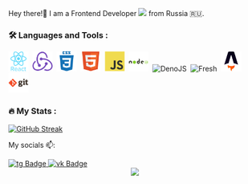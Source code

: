 Hey there!👋
I am a Frontend Developer <img src="https://media.giphy.com/media/WUlplcMpOCEmTGBtBW/giphy.gif" width="30"> from Russia 🇷🇺.


### :hammer_and_wrench: Languages and Tools :
<div>
  <img src="https://github.com/devicons/devicon/blob/master/icons/react/react-original-wordmark.svg" title="React" alt="React" width="40" height="40"/>&nbsp;
  <img src="https://github.com/devicons/devicon/blob/master/icons/redux/redux-original.svg" title="Redux" alt="Redux " width="40" height="40"/>&nbsp;
  <img src="https://github.com/devicons/devicon/blob/master/icons/css3/css3-plain-wordmark.svg"  title="CSS3" alt="CSS" width="40" height="40"/>&nbsp;
  <img src="https://github.com/devicons/devicon/blob/master/icons/html5/html5-original.svg" title="HTML5" alt="HTML" width="40" height="40"/>&nbsp;
  <img src="https://github.com/devicons/devicon/blob/master/icons/javascript/javascript-original.svg" title="JavaScript" alt="JavaScript" width="40" height="40"/>&nbsp;
  <img src="https://github.com/devicons/devicon/blob/master/icons/nodejs/nodejs-original-wordmark.svg" title="NodeJS" alt="NodeJS" width="40" height="40"/>&nbsp;
  <img src="icons/denojs/denojs-original-wordmark.svg" title="DenoJS" alt="DenoJS" width="40" height="40"/>&nbsp;
  <img src="https://camo.githubusercontent.com/4e0efa262c9df8dc1a327535f87a53a57a68b6073677dc17806acf10e26c4956/68747470733a2f2f66726573682e64656e6f2e6465762f6c6f676f2e737667" title="Fresh" alt="Fresh" width="40" height="40"/>&nbsp;
  <img src="https://raw.githubusercontent.com/github/explore/5cc0a03a302ec862c4aeac2a22a513ae31c35432/topics/astro/astro.png" title="Astro" alt="Astro" width="40" height="40"/>&nbsp;
  <img src="https://github.com/devicons/devicon/blob/master/icons/git/git-original-wordmark.svg" title="Git" **alt="Git" width="40" height="40"/>
</div>

### :fire: My Stats :
[![GitHub Streak](http://github-readme-streak-stats.herokuapp.com?user=f41k0m3r&theme=dark&background=000000)](https://git.io/streak-stats)

My socials 📫:
<div id="badges">
  <a href="https://t.me/falkomer">
    <img src="https://img.shields.io/badge/Telegramm-blue?style=for-the-badge&logo=tg&logoColor=white" alt="tg Badge"/>
  </a>
  <a href="https://vk.com/f4lkomer">
    <img src="https://img.shields.io/badge/Vk-blue?style=for-the-badge&logo=vk&logoColor=white" alt="vk Badge"/>
  </a>
</div>
<div id="header" align="center">
  <img src="https://media.giphy.com/media/M9gbBd9nbDrOTu1Mqx/giphy.gif" width="100"/>
</div>
